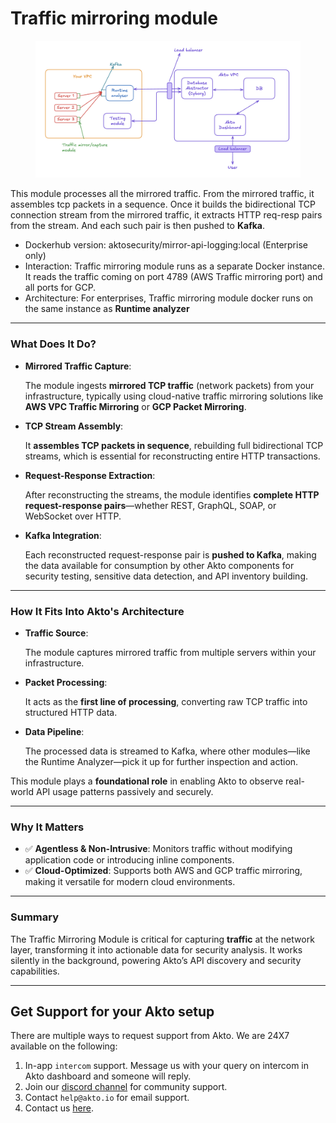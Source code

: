 # Traffic mirroring module

<figure><img src="../.gitbook/assets/image (1) (1) (1) (1) (1) (1) (1) (1) (1).png" alt=""><figcaption></figcaption></figure>

This module processes all the mirrored traffic. From the mirrored traffic, it assembles tcp packets in a sequence. Once it builds the bidirectional TCP connection stream from the mirrored traffic, it extracts HTTP req-resp pairs from the stream. And each such pair is then pushed to **Kafka**.

* Dockerhub version: aktosecurity/mirror-api-logging:local (Enterprise only)
* Interaction: Traffic mirroring module runs as a separate Docker instance. It reads the traffic coming on port 4789 (AWS Traffic mirroring port) and all ports for GCP.
* Architecture: For enterprises, Traffic mirroring module docker runs on the same instance as **Runtime analyzer**

***

### What Does It Do?

*   **Mirrored Traffic Capture**:

    The module ingests **mirrored TCP traffic** (network packets) from your infrastructure, typically using cloud-native traffic mirroring solutions like **AWS VPC Traffic Mirroring** or **GCP Packet Mirroring**.
*   **TCP Stream Assembly**:

    It **assembles TCP packets in sequence**, rebuilding full bidirectional TCP streams, which is essential for reconstructing entire HTTP transactions.
*   **Request-Response Extraction**:

    After reconstructing the streams, the module identifies **complete HTTP request-response pairs**—whether REST, GraphQL, SOAP, or WebSocket over HTTP.
*   **Kafka Integration**:

    Each reconstructed request-response pair is **pushed to Kafka**, making the data available for consumption by other Akto components for security testing, sensitive data detection, and API inventory building.

***

### How It Fits Into Akto's Architecture

*   **Traffic Source**:

    The module captures mirrored traffic from multiple servers within your infrastructure.
*   **Packet Processing**:

    It acts as the **first line of processing**, converting raw TCP traffic into structured HTTP data.
*   **Data Pipeline**:

    The processed data is streamed to Kafka, where other modules—like the Runtime Analyzer—pick it up for further inspection and action.

This module plays a **foundational role** in enabling Akto to observe real-world API usage patterns passively and securely.

***

### Why It Matters

* ✅ **Agentless & Non-Intrusive**: Monitors traffic without modifying application code or introducing inline components.
* ✅ **Cloud-Optimized**: Supports both AWS and GCP traffic mirroring, making it versatile for modern cloud environments.

***

### Summary

The Traffic Mirroring Module is critical for capturing **traffic** at the network layer, transforming it into actionable data for security analysis. It works silently in the background, powering Akto’s API discovery and security capabilities.

***

## Get Support for your Akto setup

There are multiple ways to request support from Akto. We are 24X7 available on the following:

1. In-app `intercom` support. Message us with your query on intercom in Akto dashboard and someone will reply.
2. Join our [discord channel](https://www.akto.io/community) for community support.
3. Contact `help@akto.io` for email support.
4. Contact us [here](https://www.akto.io/contact-us).
